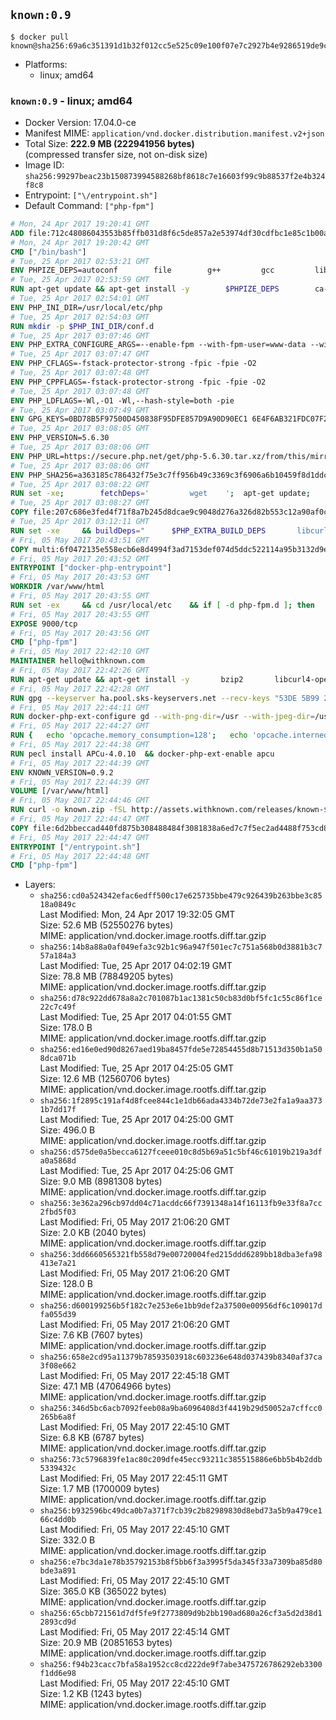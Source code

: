 ## `known:0.9`

```console
$ docker pull known@sha256:69a6c351391d1b32f012cc5e525c09e100f07e7c2927b4e9286519de9cdeb4cb
```

-	Platforms:
	-	linux; amd64

### `known:0.9` - linux; amd64

-	Docker Version: 17.04.0-ce
-	Manifest MIME: `application/vnd.docker.distribution.manifest.v2+json`
-	Total Size: **222.9 MB (222941956 bytes)**  
	(compressed transfer size, not on-disk size)
-	Image ID: `sha256:99297beac23b150873994588268bf8618c7e16603f99c9b88537f2e4b324f8c8`
-	Entrypoint: `["\/entrypoint.sh"]`
-	Default Command: `["php-fpm"]`

```dockerfile
# Mon, 24 Apr 2017 19:20:41 GMT
ADD file:712c48086043553b85ffb031d8f6c5de857a2e53974df30cdfbc1e85c1b00a25 in / 
# Mon, 24 Apr 2017 19:20:42 GMT
CMD ["/bin/bash"]
# Tue, 25 Apr 2017 02:53:21 GMT
ENV PHPIZE_DEPS=autoconf 		file 		g++ 		gcc 		libc-dev 		make 		pkg-config 		re2c
# Tue, 25 Apr 2017 02:53:59 GMT
RUN apt-get update && apt-get install -y 		$PHPIZE_DEPS 		ca-certificates 		curl 		libedit2 		libsqlite3-0 		libxml2 		xz-utils 	--no-install-recommends && rm -r /var/lib/apt/lists/*
# Tue, 25 Apr 2017 02:54:01 GMT
ENV PHP_INI_DIR=/usr/local/etc/php
# Tue, 25 Apr 2017 02:54:03 GMT
RUN mkdir -p $PHP_INI_DIR/conf.d
# Tue, 25 Apr 2017 03:07:46 GMT
ENV PHP_EXTRA_CONFIGURE_ARGS=--enable-fpm --with-fpm-user=www-data --with-fpm-group=www-data
# Tue, 25 Apr 2017 03:07:47 GMT
ENV PHP_CFLAGS=-fstack-protector-strong -fpic -fpie -O2
# Tue, 25 Apr 2017 03:07:48 GMT
ENV PHP_CPPFLAGS=-fstack-protector-strong -fpic -fpie -O2
# Tue, 25 Apr 2017 03:07:48 GMT
ENV PHP_LDFLAGS=-Wl,-O1 -Wl,--hash-style=both -pie
# Tue, 25 Apr 2017 03:07:49 GMT
ENV GPG_KEYS=0BD78B5F97500D450838F95DFE857D9A90D90EC1 6E4F6AB321FDC07F2C332E3AC2BF0BC433CFC8B3
# Tue, 25 Apr 2017 03:08:05 GMT
ENV PHP_VERSION=5.6.30
# Tue, 25 Apr 2017 03:08:06 GMT
ENV PHP_URL=https://secure.php.net/get/php-5.6.30.tar.xz/from/this/mirror PHP_ASC_URL=https://secure.php.net/get/php-5.6.30.tar.xz.asc/from/this/mirror
# Tue, 25 Apr 2017 03:08:06 GMT
ENV PHP_SHA256=a363185c786432f75e3c7ff956b49c3369c3f6906a6b10459f8d1ddc22f70805 PHP_MD5=68753955a8964ae49064c6424f81eb3e
# Tue, 25 Apr 2017 03:08:22 GMT
RUN set -xe; 		fetchDeps=' 		wget 	'; 	apt-get update; 	apt-get install -y --no-install-recommends $fetchDeps; 	rm -rf /var/lib/apt/lists/*; 		mkdir -p /usr/src; 	cd /usr/src; 		wget -O php.tar.xz "$PHP_URL"; 		if [ -n "$PHP_SHA256" ]; then 		echo "$PHP_SHA256 *php.tar.xz" | sha256sum -c -; 	fi; 	if [ -n "$PHP_MD5" ]; then 		echo "$PHP_MD5 *php.tar.xz" | md5sum -c -; 	fi; 		if [ -n "$PHP_ASC_URL" ]; then 		wget -O php.tar.xz.asc "$PHP_ASC_URL"; 		export GNUPGHOME="$(mktemp -d)"; 		for key in $GPG_KEYS; do 			gpg --keyserver ha.pool.sks-keyservers.net --recv-keys "$key"; 		done; 		gpg --batch --verify php.tar.xz.asc php.tar.xz; 		rm -r "$GNUPGHOME"; 	fi; 		apt-get purge -y --auto-remove $fetchDeps
# Tue, 25 Apr 2017 03:08:27 GMT
COPY file:207c686e3fed4f71f8a7b245d8dcae9c9048d276a326d82b553c12a90af0c0ca in /usr/local/bin/ 
# Tue, 25 Apr 2017 03:12:11 GMT
RUN set -xe 	&& buildDeps=" 		$PHP_EXTRA_BUILD_DEPS 		libcurl4-openssl-dev 		libedit-dev 		libsqlite3-dev 		libssl-dev 		libxml2-dev 	" 	&& apt-get update && apt-get install -y $buildDeps --no-install-recommends && rm -rf /var/lib/apt/lists/* 		&& export CFLAGS="$PHP_CFLAGS" 		CPPFLAGS="$PHP_CPPFLAGS" 		LDFLAGS="$PHP_LDFLAGS" 	&& docker-php-source extract 	&& cd /usr/src/php 	&& ./configure 		--with-config-file-path="$PHP_INI_DIR" 		--with-config-file-scan-dir="$PHP_INI_DIR/conf.d" 				--disable-cgi 				--enable-ftp 		--enable-mbstring 		--enable-mysqlnd 				--with-curl 		--with-libedit 		--with-openssl 		--with-zlib 				$PHP_EXTRA_CONFIGURE_ARGS 	&& make -j "$(nproc)" 	&& make install 	&& { find /usr/local/bin /usr/local/sbin -type f -executable -exec strip --strip-all '{}' + || true; } 	&& make clean 	&& docker-php-source delete 		&& apt-get purge -y --auto-remove -o APT::AutoRemove::RecommendsImportant=false $buildDeps
# Fri, 05 May 2017 20:43:51 GMT
COPY multi:6f0472135e558ecb6e8d4994f3ad7153def074d5ddc522114a95b3132d9e14ae in /usr/local/bin/ 
# Fri, 05 May 2017 20:43:52 GMT
ENTRYPOINT ["docker-php-entrypoint"]
# Fri, 05 May 2017 20:43:53 GMT
WORKDIR /var/www/html
# Fri, 05 May 2017 20:43:55 GMT
RUN set -ex 	&& cd /usr/local/etc 	&& if [ -d php-fpm.d ]; then 		sed 's!=NONE/!=!g' php-fpm.conf.default | tee php-fpm.conf > /dev/null; 		cp php-fpm.d/www.conf.default php-fpm.d/www.conf; 	else 		mkdir php-fpm.d; 		cp php-fpm.conf.default php-fpm.d/www.conf; 		{ 			echo '[global]'; 			echo 'include=etc/php-fpm.d/*.conf'; 		} | tee php-fpm.conf; 	fi 	&& { 		echo '[global]'; 		echo 'error_log = /proc/self/fd/2'; 		echo; 		echo '[www]'; 		echo '; if we send this to /proc/self/fd/1, it never appears'; 		echo 'access.log = /proc/self/fd/2'; 		echo; 		echo 'clear_env = no'; 		echo; 		echo '; Ensure worker stdout and stderr are sent to the main error log.'; 		echo 'catch_workers_output = yes'; 	} | tee php-fpm.d/docker.conf 	&& { 		echo '[global]'; 		echo 'daemonize = no'; 		echo; 		echo '[www]'; 		echo 'listen = [::]:9000'; 	} | tee php-fpm.d/zz-docker.conf
# Fri, 05 May 2017 20:43:55 GMT
EXPOSE 9000/tcp
# Fri, 05 May 2017 20:43:56 GMT
CMD ["php-fpm"]
# Fri, 05 May 2017 22:42:10 GMT
MAINTAINER hello@withknown.com
# Fri, 05 May 2017 22:42:26 GMT
RUN apt-get update && apt-get install -y       bzip2       libcurl4-openssl-dev       libfreetype6-dev       libicu-dev       libjpeg-dev       libmcrypt-dev       libpng12-dev       libpq-dev       libxml2-dev       mysql-client       unzip  && rm -rf /var/lib/apt/lists/*
# Fri, 05 May 2017 22:42:28 GMT
RUN gpg --keyserver ha.pool.sks-keyservers.net --recv-keys "53DE 5B99 2244 9132 8B92  7516 052D B5AC 742E 3B47"
# Fri, 05 May 2017 22:44:11 GMT
RUN docker-php-ext-configure gd --with-png-dir=/usr --with-jpeg-dir=/usr  && docker-php-ext-install exif gd intl mbstring mcrypt mysql opcache pdo_mysql zip json xmlrpc
# Fri, 05 May 2017 22:44:27 GMT
RUN {   echo 'opcache.memory_consumption=128';   echo 'opcache.interned_strings_buffer=8';   echo 'opcache.max_accelerated_files=4000';   echo 'opcache.revalidate_freq=60';   echo 'opcache.fast_shutdown=1';   echo 'opcache.enable_cli=1'; } > /usr/local/etc/php/conf.d/opcache-recommended.ini
# Fri, 05 May 2017 22:44:38 GMT
RUN pecl install APCu-4.0.10  && docker-php-ext-enable apcu
# Fri, 05 May 2017 22:44:39 GMT
ENV KNOWN_VERSION=0.9.2
# Fri, 05 May 2017 22:44:39 GMT
VOLUME [/var/www/html]
# Fri, 05 May 2017 22:44:46 GMT
RUN curl -o known.zip -fSL http://assets.withknown.com/releases/known-${KNOWN_VERSION}.zip  && curl -o known.zip.sig -fSL http://assets.withknown.com/releases/known-${KNOWN_VERSION}.zip.sig  && gpg --batch --verify known.zip.sig known.zip  && unzip known.zip -d /usr/src/known/  && rm known.zip*
# Fri, 05 May 2017 22:44:47 GMT
COPY file:6d2bbeccad440fd875b308488484f3081838a6ed7c7f5ec2ad4488f753cd87e0 in /entrypoint.sh 
# Fri, 05 May 2017 22:44:47 GMT
ENTRYPOINT ["/entrypoint.sh"]
# Fri, 05 May 2017 22:44:48 GMT
CMD ["php-fpm"]
```

-	Layers:
	-	`sha256:cd0a524342efac6edff500c17e625735bbe479c926439b263bbe3c8518a0849c`  
		Last Modified: Mon, 24 Apr 2017 19:32:05 GMT  
		Size: 52.6 MB (52550276 bytes)  
		MIME: application/vnd.docker.image.rootfs.diff.tar.gzip
	-	`sha256:14b8a88a0af049efa3c92b1c96a947f501ec7c751a568b0d3881b3c757a184a3`  
		Last Modified: Tue, 25 Apr 2017 04:02:19 GMT  
		Size: 78.8 MB (78849205 bytes)  
		MIME: application/vnd.docker.image.rootfs.diff.tar.gzip
	-	`sha256:d78c922dd678a8a2c701087b1ac1381c50cb83d0bf5fc1c55c86f1ce22c7c49f`  
		Last Modified: Tue, 25 Apr 2017 04:01:55 GMT  
		Size: 178.0 B  
		MIME: application/vnd.docker.image.rootfs.diff.tar.gzip
	-	`sha256:ed16e0ed90d8267aed19ba8457fde5e72854455d8b71513d350b1a508dca071b`  
		Last Modified: Tue, 25 Apr 2017 04:25:05 GMT  
		Size: 12.6 MB (12560706 bytes)  
		MIME: application/vnd.docker.image.rootfs.diff.tar.gzip
	-	`sha256:1f2895c191af4d8fcee844c1e1db66ada4334b72de73e2fa1a9aa3731b7dd17f`  
		Last Modified: Tue, 25 Apr 2017 04:25:00 GMT  
		Size: 496.0 B  
		MIME: application/vnd.docker.image.rootfs.diff.tar.gzip
	-	`sha256:d575de0a5becca6127fceee010c8d5b69a51c5bf46c61019b219a3dfa0a5868d`  
		Last Modified: Tue, 25 Apr 2017 04:25:06 GMT  
		Size: 9.0 MB (8981308 bytes)  
		MIME: application/vnd.docker.image.rootfs.diff.tar.gzip
	-	`sha256:3e362a296cb97dd04c71acddc66f7391348a14f16113fb9e33f8a7cc2fbd5f03`  
		Last Modified: Fri, 05 May 2017 21:06:20 GMT  
		Size: 2.0 KB (2040 bytes)  
		MIME: application/vnd.docker.image.rootfs.diff.tar.gzip
	-	`sha256:3dd6660565321fb558d79e00720004fed215ddd6289bb18dba3efa98413e7a21`  
		Last Modified: Fri, 05 May 2017 21:06:20 GMT  
		Size: 128.0 B  
		MIME: application/vnd.docker.image.rootfs.diff.tar.gzip
	-	`sha256:d600199256b5f182c7e253e6e1bb9def2a37500e00956df6c109017dfa055d39`  
		Last Modified: Fri, 05 May 2017 21:06:20 GMT  
		Size: 7.6 KB (7607 bytes)  
		MIME: application/vnd.docker.image.rootfs.diff.tar.gzip
	-	`sha256:658e2cd95a11379b78593503918c603236e648d037439b8340af37ca3f08e662`  
		Last Modified: Fri, 05 May 2017 22:45:18 GMT  
		Size: 47.1 MB (47064966 bytes)  
		MIME: application/vnd.docker.image.rootfs.diff.tar.gzip
	-	`sha256:346d5bc6acb7092feeb08a9ba6096408d3f4419b29d50052a7cffcc0265b6a8f`  
		Last Modified: Fri, 05 May 2017 22:45:10 GMT  
		Size: 6.8 KB (6787 bytes)  
		MIME: application/vnd.docker.image.rootfs.diff.tar.gzip
	-	`sha256:73c5796839fe1ac80c209dfe45ecc93211c385515886e6bb5b4b2ddb5339432c`  
		Last Modified: Fri, 05 May 2017 22:45:11 GMT  
		Size: 1.7 MB (1700009 bytes)  
		MIME: application/vnd.docker.image.rootfs.diff.tar.gzip
	-	`sha256:b932596bc49dca0b7a371f7cb39c2b82989830d8ebd73a5b9a479ce166c4dd0b`  
		Last Modified: Fri, 05 May 2017 22:45:10 GMT  
		Size: 332.0 B  
		MIME: application/vnd.docker.image.rootfs.diff.tar.gzip
	-	`sha256:e7bc3da1e78b35792153b8f5bb6f3a3995f5da345f33a7309ba85d80bde3a891`  
		Last Modified: Fri, 05 May 2017 22:45:10 GMT  
		Size: 365.0 KB (365022 bytes)  
		MIME: application/vnd.docker.image.rootfs.diff.tar.gzip
	-	`sha256:65cbb721561d7df5fe9f2773809d9b2bb190ad680a26cf3a5d2d38d12893cd9d`  
		Last Modified: Fri, 05 May 2017 22:45:14 GMT  
		Size: 20.9 MB (20851653 bytes)  
		MIME: application/vnd.docker.image.rootfs.diff.tar.gzip
	-	`sha256:f94b23cacc7bfa58a1952cc8cd222de9f7abe3475726786292eb3300f1dd6e98`  
		Last Modified: Fri, 05 May 2017 22:45:10 GMT  
		Size: 1.2 KB (1243 bytes)  
		MIME: application/vnd.docker.image.rootfs.diff.tar.gzip
